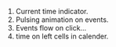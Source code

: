 1. Current time indicator.
2. Pulsing animation on events. <!-- DONE -->
3. Events flow on click...
4. time on left cells in calender.  <!-- DONE -->

